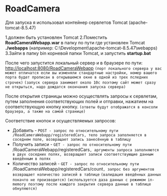 **RoadCamera**
==============

Для запуска я использовал контейнер сервлетов Tomcat (apache-tomcat-8.5.47)

1.должен быть установлен Tomcat
2.Поместить **RoadCameraWebapp.war** в папку по пути где установлен Tomcat **./webapps** (например: C:\Development\apache-tomcat-8.5.47\webapps)
3.Зайти в папку bin корневой папки Tomcat, и запустить **startup.bat**

После чего запустится локальный сервер и в браузере по пути: 
<http://localhost:8080/RoadCameraWebapp>
`(порт локального сервера у вас может отличатся если вы изменяли стандартные настройки, номер вашего порта будет прописан в открывшемся окне в одной из трех пследних строчек)`
`(запуск сервера занимает около 10с поэтому сайт может сразу не открыться, надо дождатся окончания запуска сервера)`

После открытия страницы можно осуществлять запросы к сервлетам, 
путем заполнения соответствующих полей и отправки, нажатием на соответствующую кнопку кнопку.
`(ответы будут отображатся в консоли браузера, а также на самой странице)`

Соответствие кнопок и осуществляемых запросов:
* Добавить - `POST - запрос по относительному пути /RoadCameraWebapp/registeredCars, тело запроса заполняется в соседнем поле, возвращает запись занесённую в таблицу`
* Получить записи - `GET - запрос по относительному пути `/RoadCameraWebapp/registeredCars`, аргументы запроса заполняются в двух соседних полях, возвращает записи соответствующие данным введённым в полях`
* Количество записей - `GET - запрос по относительному пути `/RoadCameraWebapp/registeredCars/count`, запрос без аргументов возвращает количество записей в таблице`
`(валидация введённых данных покачто не производится)`
`(используется даза данных с режимом in-memory поэтому после каждого закрытия сервера данные в таблице обнуляются)`
